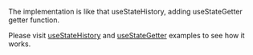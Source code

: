 The implementation is like that useStateHistory, adding useStateGetter getter function.

Please visit [useStateHistory](/useStateHistory) and [useStateGetter](/useStateGetter) examples to see how it works.